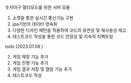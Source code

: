 숫자야구 멀티모드를 위한 서버 모듈

1. 소켓을 통한 실시간 통신기능 구현
2. jpa기반의 데이터 영속화
3. 다양한 디자인 패턴을 적용하여 코드의 유연성 및 재사용성 제고
4. 테스트코드 작성을 통한 코드 안정성 및 지속적 리팩토링

todo (2023.07.08 )
1. 게임 메칭 기능 추가
2. 게임 진행 기능 추가
3. 게임 결과 저장 및 열람 기능 추가
4. 테스트코드 작성

